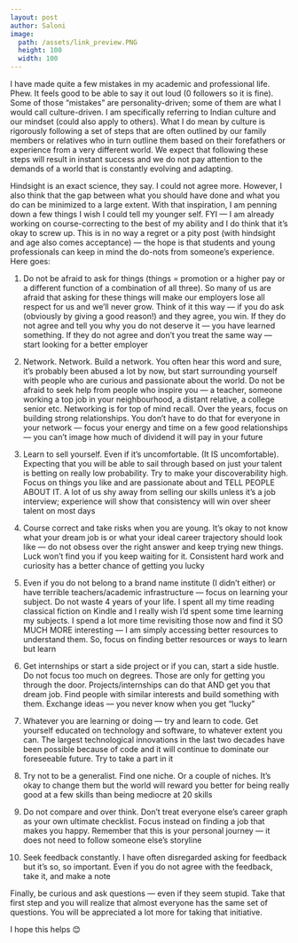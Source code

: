 ```yaml
---
layout: post
author: Saloni
image:
  path: /assets/link_preview.PNG
  height: 100
  width: 100
---
```


I have made quite a few mistakes in my academic and professional life. Phew. It feels good to be able to say it out loud (0 followers so it is fine). Some of those “mistakes” are personality-driven; some of them are what I would call culture-driven. I am specifically referring to Indian culture and our mindset (could also apply to others). What I do mean by culture is rigorously following a set of steps that are often outlined by our family members or relatives who in turn outline them based on their forefathers or experience from a very different world. We expect that following these steps will result in instant success and we do not pay attention to the demands of a world that is constantly evolving and adapting.


Hindsight is an exact science, they say. I could not agree more. However, I also think that the gap between what you should have done and what you do can be minimized to a large extent. With that inspiration, I am penning down a few things I wish I could tell my younger self. FYI — I am already working on course-correcting to the best of my ability and I do think that it’s okay to screw up. This is in no way a regret or a pity post (with hindsight and age also comes acceptance) — the hope is that students and young professionals can keep in mind the do-nots from someone’s experience. Here goes:

1. Do not be afraid to ask for things (things = promotion or a higher pay or a different function of a combination of all three). So many of us are afraid that asking for these things will make our employers lose all respect for us and we’ll never grow. Think of it this way — if you do ask (obviously by giving a good reason!) and they agree, you win. If they do not agree and tell you why you do not deserve it — you have learned something. If they do not agree and don’t you treat the same way — start looking for a better employer

2. Network. Network. Build a network. You often hear this word and sure, it’s probably been abused a lot by now, but start surrounding yourself with people who are curious and passionate about the world. Do not be afraid to seek help from people who inspire you — a teacher, someone working a top job in your neighbourhood, a distant relative, a college senior etc. Networking is for top of mind recall. Over the years, focus on building strong relationships. You don’t have to do that for everyone in your network — focus your energy and time on a few good relationships — you can’t image how much of dividend it will pay in your future

3. Learn to sell yourself. Even if it’s uncomfortable. (It IS uncomfortable). Expecting that you will be able to sail through based on just your talent is betting on really low probability. Try to make your discoverability high. Focus on things you like and are passionate about and TELL PEOPLE ABOUT IT. A lot of us shy away from selling our skills unless it’s a job interview; experience will show that consistency will win over sheer talent on most days
4. Course correct and take risks when you are young. It’s okay to not know what your dream job is or what your ideal career trajectory should look like — do not obsess over the right answer and keep trying new things. Luck won’t find you if you keep waiting for it. Consistent hard work and curiosity has a better chance of getting you lucky

5. Even if you do not belong to a brand name institute (I didn’t either) or have terrible teachers/academic infrastructure — focus on learning your subject. Do not waste 4 years of your life. I spent all my time reading classical fiction on Kindle and I really wish I’d spent some time learning my subjects. I spend a lot more time revisiting those now and find it SO MUCH MORE interesting — I am simply accessing better resources to understand them. So, focus on finding better resources or ways to learn but learn

6. Get internships or start a side project or if you can, start a side hustle. Do not focus too much on degrees. Those are only for getting you through the door. Projects/internships can do that AND get you that dream job. Find people with similar interests and build something with them. Exchange ideas — you never know when you get “lucky”

7. Whatever you are learning or doing — try and learn to code. Get yourself educated on technology and software, to whatever extent you can. The largest technological innovations in the last two decades have been possible because of code and it will continue to dominate our foreseeable future. Try to take a part in it

8. Try not to be a generalist. Find one niche. Or a couple of niches. It’s okay to change them but the world will reward you better for being really good at a few skills than being mediocre at 20 skills

9. Do not compare and over think. Don’t treat everyone else’s career graph as your own ultimate checklist. Focus instead on finding a job that makes you happy. Remember that this is your personal journey — it does not need to follow someone else’s storyline

10. Seek feedback constantly. I have often disregarded asking for feedback but it’s so, so important. Even if you do not agree with the feedback, take it, and make a note

Finally, be curious and ask questions — even if they seem stupid. Take that first step and you will realize that almost everyone has the same set of questions. You will be appreciated a lot more for taking that initiative.

I hope this helps 😊
